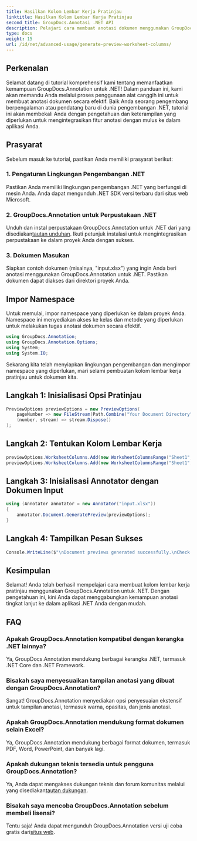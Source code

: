 ```yaml
---
title: Hasilkan Kolom Lembar Kerja Pratinjau
linktitle: Hasilkan Kolom Lembar Kerja Pratinjau
second_title: GroupDocs.Annotasi .NET API
description: Pelajari cara membuat anotasi dokumen menggunakan GroupDocs.Annotation untuk .NET. Tutorial langkah demi langkah untuk pengembang .NET. Sempurnakan aplikasi Anda.
type: docs
weight: 15
url: /id/net/advanced-usage/generate-preview-worksheet-columns/
---
```

## Perkenalan
Selamat datang di tutorial komprehensif kami tentang memanfaatkan kemampuan GroupDocs.Annotation untuk .NET! Dalam panduan ini, kami akan memandu Anda melalui proses penggunaan alat canggih ini untuk membuat anotasi dokumen secara efektif. Baik Anda seorang pengembang berpengalaman atau pendatang baru di dunia pengembangan .NET, tutorial ini akan membekali Anda dengan pengetahuan dan keterampilan yang diperlukan untuk mengintegrasikan fitur anotasi dengan mulus ke dalam aplikasi Anda.
## Prasyarat
Sebelum masuk ke tutorial, pastikan Anda memiliki prasyarat berikut:
### 1. Pengaturan Lingkungan Pengembangan .NET
Pastikan Anda memiliki lingkungan pengembangan .NET yang berfungsi di mesin Anda. Anda dapat mengunduh .NET SDK versi terbaru dari situs web Microsoft.
### 2. GroupDocs.Annotation untuk Perpustakaan .NET
 Unduh dan instal perpustakaan GroupDocs.Annotation untuk .NET dari yang disediakan[tautan unduhan](https://releases.groupdocs.com/annotation/net/). Ikuti petunjuk instalasi untuk mengintegrasikan perpustakaan ke dalam proyek Anda dengan sukses.
### 3. Dokumen Masukan
Siapkan contoh dokumen (misalnya, "input.xlsx") yang ingin Anda beri anotasi menggunakan GroupDocs.Annotation untuk .NET. Pastikan dokumen dapat diakses dari direktori proyek Anda.

## Impor Namespace
Untuk memulai, impor namespace yang diperlukan ke dalam proyek Anda. Namespace ini menyediakan akses ke kelas dan metode yang diperlukan untuk melakukan tugas anotasi dokumen secara efektif.

```csharp
using GroupDocs.Annotation;
using GroupDocs.Annotation.Options;
using System;
using System.IO;
```

Sekarang kita telah menyiapkan lingkungan pengembangan dan mengimpor namespace yang diperlukan, mari selami pembuatan kolom lembar kerja pratinjau untuk dokumen kita.
## Langkah 1: Inisialisasi Opsi Pratinjau
```csharp
PreviewOptions previewOptions = new PreviewOptions(
    pageNumber => new FileStream(Path.Combine("Your Document Directory", $"cells_page{pageNumber}.png"), FileMode.Create),
    (number, stream) => stream.Dispose()
);
```
## Langkah 2: Tentukan Kolom Lembar Kerja
```csharp
previewOptions.WorksheetColumns.Add(new WorksheetColumnsRange("Sheet1", 2, 3));
previewOptions.WorksheetColumns.Add(new WorksheetColumnsRange("Sheet1", 1, 1));
```
## Langkah 3: Inisialisasi Annotator dengan Dokumen Input
```csharp
using (Annotator annotator = new Annotator("input.xlsx"))
{
    annotator.Document.GeneratePreview(previewOptions);
}
```
## Langkah 4: Tampilkan Pesan Sukses
```csharp
Console.WriteLine($"\nDocument previews generated successfully.\nCheck output in {"Your Document Directory"}.");
```

## Kesimpulan
Selamat! Anda telah berhasil mempelajari cara membuat kolom lembar kerja pratinjau menggunakan GroupDocs.Annotation untuk .NET. Dengan pengetahuan ini, kini Anda dapat menggabungkan kemampuan anotasi tingkat lanjut ke dalam aplikasi .NET Anda dengan mudah.
## FAQ
### Apakah GroupDocs.Annotation kompatibel dengan kerangka .NET lainnya?
Ya, GroupDocs.Annotation mendukung berbagai kerangka .NET, termasuk .NET Core dan .NET Framework.
### Bisakah saya menyesuaikan tampilan anotasi yang dibuat dengan GroupDocs.Annotation?
Sangat! GroupDocs.Annotation menyediakan opsi penyesuaian ekstensif untuk tampilan anotasi, termasuk warna, opasitas, dan jenis anotasi.
### Apakah GroupDocs.Annotation mendukung format dokumen selain Excel?
Ya, GroupDocs.Annotation mendukung berbagai format dokumen, termasuk PDF, Word, PowerPoint, dan banyak lagi.
### Apakah dukungan teknis tersedia untuk pengguna GroupDocs.Annotation?
 Ya, Anda dapat mengakses dukungan teknis dan forum komunitas melalui yang disediakan[tautan dukungan](https://forum.groupdocs.com/c/annotation/10).
### Bisakah saya mencoba GroupDocs.Annotation sebelum membeli lisensi?
 Tentu saja! Anda dapat mengunduh GroupDocs.Annotation versi uji coba gratis dari[situs web](https://releases.groupdocs.com/).